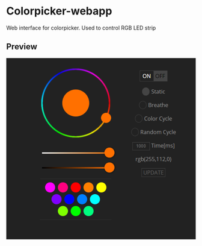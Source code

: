# Colorpicker-webapp
Web interface for colorpicker. Used to control RGB LED strip

## Preview
![Screenshot](preview.png)
